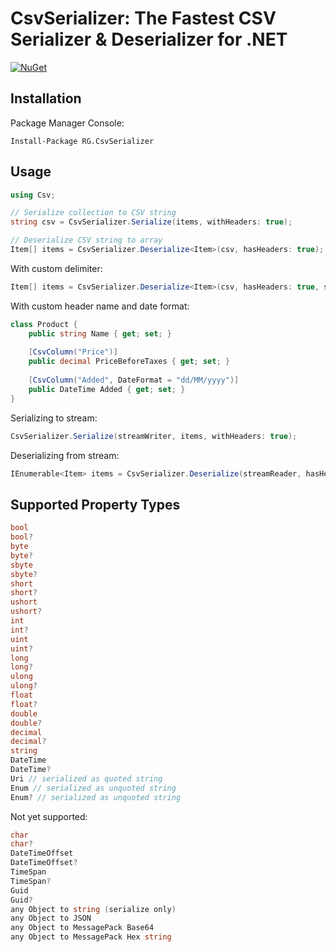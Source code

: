 # CsvSerializer: The Fastest CSV Serializer & Deserializer for .NET

[![NuGet](https://img.shields.io/nuget/v/RG.CsvSerializer.svg)](https://www.nuget.org/packages/RG.CsvSerializer/)

## Installation
Package Manager Console:
```
Install-Package RG.CsvSerializer
```

## Usage
```csharp
using Csv;

// Serialize collection to CSV string
string csv = CsvSerializer.Serialize(items, withHeaders: true);

// Deserialize CSV string to array
Item[] items = CsvSerializer.Deserialize<Item>(csv, hasHeaders: true);
```

With custom delimiter:
```csharp
Item[] items = CsvSerializer.Deserialize<Item>(csv, hasHeaders: true, separator: ';');
```

With custom header name and date format:
```csharp
class Product {
    public string Name { get; set; }
    
    [CsvColumn("Price")]
    public decimal PriceBeforeTaxes { get; set; }
    
    [CsvColumn("Added", DateFormat = "dd/MM/yyyy")]
    public DateTime Added { get; set; }
}
```

Serializing to stream:
```csharp
CsvSerializer.Serialize(streamWriter, items, withHeaders: true);
```

Deserializing from stream:
```csharp
IEnumerable<Item> items = CsvSerializer.Deserialize(streamReader, hasHeaders: true, separator: ';');
```

## Supported Property Types
```csharp
bool
bool?
byte
byte?
sbyte
sbyte?
short
short?
ushort
ushort?
int
int?
uint
uint?
long
long?
ulong
ulong?
float
float?
double
double?
decimal
decimal?
string
DateTime
DateTime?
Uri // serialized as quoted string
Enum // serialized as unquoted string
Enum? // serialized as unquoted string
```

Not yet supported:
```csharp
char
char?
DateTimeOffset
DateTimeOffset?
TimeSpan
TimeSpan?
Guid
Guid?
any Object to string (serialize only)
any Object to JSON
any Object to MessagePack Base64
any Object to MessagePack Hex string
```
